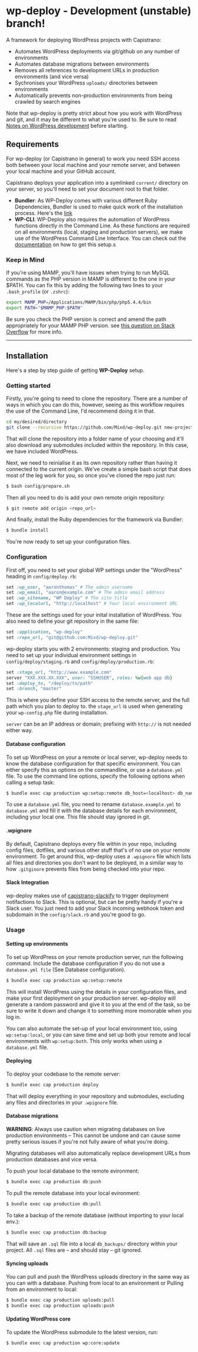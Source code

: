 # wp-deploy - Development (unstable) branch!

A framework for deploying WordPress projects with Capistrano:

- Automates WordPress deployments via git/github on any number of environments
- Automates database migrations between environments
- Removes all references to development URLs in production environments (and vice versa)
- Sychronises your WordPress `uploads/` directories between environments
- Automatically prevents non-production environments from being crawled by search engines

Note that wp-deploy is pretty strict about how you work with WordPress and git, and it may be different to what you're used to. Be sure to read [Notes on WordPress development](https://github.com/Mixd/wp-deploy/wiki/Notes-on-WordPress-development) before starting.

## Requirements

For wp-deploy (or Capistrano in general) to work you need SSH access both between your local machine and your remote server, and between your local machine and your GitHub account.

Capistrano deploys your application into a symlinked `current/` directory on your server, so you'll need to set your document root to that folder.

- **Bundler**: As WP-Deploy comes with various different Ruby Dependencies, Bundler is used to make quick work of the installation process. Here's the [link](http://bundler.io/)
- **WP-CLI**: WP-Deploy also requires the automation of WordPress functions directly in the Command Line. As these functions are required on all environments (local, staging and production servers), we make use of the WordPress Command Line Interface. You can check out the [documentation](http://wp-cli.org/#install) on how to get this setup.s

### Keep in Mind
If you're using MAMP, you'll have issues when trying to run MySQL commands as the PHP version in MAMP is different to the one in your $PATH. You can fix this by adding the following two lines to your `.bash_profile` (or `.zshrc`):

```sh
export MAMP_PHP=/Applications/MAMP/bin/php/php5.4.4/bin
export PATH="$MAMP_PHP:$PATH"
```

Be sure you check the PHP version is correct and amend the path appropriately for your MAMP PHP version. see [this question on Stack Overflow](http://stackoverflow.com/questions/4145667/how-to-override-the-path-of-php-to-use-the-mamp-path/) for more info.

- - -

## Installation
Here's a step by step guide of getting **WP-Deploy** setup.

### Getting started

Firstly, you're going to need to clone the repository. There are a number of ways in which you can do this, however, seeing as this workflow requires the use of the Command Line, I'd recommend doing it in that.

```sh
cd my/desired/directory
git clone --recursive https://github.com/Mixd/wp-deploy.git new-project
```

That will clone the repository into a folder name of your choosing and it'll also download any submodules included within the repository. In this case, we have included WordPress.

Next, we need to reinialise it as its own repository rather than having it connected to the current origin. We've create a simple bash script that does most of the leg work for you, so once you've cloned the repo just run:

```sh
$ bash config/prepare.sh
```
Then all you need to do is add your own remote origin repository:

```sh
$ git remote add origin <repo_url>
```

And finally, install the Ruby dependencies for the framework via Bundler:

```sh
$ bundle install
```

You're now ready to set up your configuration files.

### Configuration

First off, you need to set your global WP settings under the "WordPress" heading in `config/deploy.rb`:

```ruby
set :wp_user, "aaronthomas" # The admin username
set :wp_email, "aaron@example.com" # The admin email address
set :wp_sitename, "WP Deploy" # The site title
set :wp_localurl, "http://localhost" # Your local environment URL
```

These are the settings used for your inital installation of WordPress. You also need to define your git repository in the same file:

```ruby
set :application, "wp-deploy"
set :repo_url, "git@github.com:Mixd/wp-deploy.git"
```

wp-deploy starts you with 2 environments: staging and production. You need to set up your individual environment settings in `config/deploy/staging.rb` and `config/deploy/production.rb`:

```ruby
set :stage_url, "http://www.example.com"
server "XXX.XXX.XX.XXX", user: "SSHUSER", roles: %w{web app db}
set :deploy_to, "/deploy/to/path"
set :branch, "master"
```
This is where you define your SSH access to the remote server, and the full path which you plan to deploy to. the `stage_url` is used when generating your `wp-config.php` file during installation.

`server` can be an IP address or domain; prefixing with `http://` is not needed either way. 


#### Database configuration
To set up WordPress on your a remote or local server, wp-deploy needs to know the database configuration for that specific environment. You can either specify this as options on the commandline, or use a `database.yml` file.
To use the command line options, specify the following options when calling a setup task:

```sh
$ bundle exec cap production wp:setup:remote db_host=<localhost> db_name=<database> db_user=<username> db_password=<password>
```

To use a `database.yml` file, you need to rename `database.example.yml` to `database.yml` and fill it with the database details for each environment, including your local one. This file should stay ignored in git.

#### .wpignore

By default, Capistrano deploys every file within in your repo, including config files, dotfiles, and various other stuff that's of no use on your remote environment. To get around this, wp-deploy uses a `.wpignore` file which lists all files and directories you don't want to be deployed, in a similar way to how `.gitginore` prevents files from being checked into your repo.

#### Slack Integration

wp-deploy makes use of [capistrano-slackify](https://github.com/onthebeach/capistrano-slackify) to trigger deployment notifactions to Slack. This is optional, but can be pretty handy if you're a Slack user. You just need to add your Slack incoming webhook token and subdomain in the `config/slack.rb` and you're good to go.


### Usage

#### Setting up environments

To set up WordPress on your remote production server, run the following command. Include the database configuration if you do not use a `database.yml file` (See Database configuration).

```sh
$ bundle exec cap production wp:setup:remote
```

This will install WordPress using the details in your configuration files, and make your first deployment on your production server. wp-deploy will generate a random password and give it to you at the end of the task, so be sure to write it down and change it to something more momorable when you log in.

You can also automate the set-up of your local environment too, using `wp:setup:local`, or you can save time and set up both your remote and local environments with `wp:setup:both`. This only works when using a `database.yml` file.

#### Deploying

To deploy your codebase to the remote server:

```sh
$ bundle exec cap production deploy
```

That will deploy everything in your repository and submodules, excluding any files and directories in your `.wpignore` file.

#### Database migrations

__WARNING__: Always use caution when migrating databases on live production environments – This cannot be undone and can cause some pretty serious issues if you're not fully aware of what you're doing.

Migrating databases will also automatically replace development URLs from production databases and vice versa.

To push your local database to the remote evironment:

```sh
$ bundle exec cap production db:push
```

To pull the remote database into your local evironment:

```sh
$ bundle exec cap production db:pull
```

To take a backup of the remote database (without importing to your local env.):

```sh
$ bundle exec cap production db:backup
```

That will save an `.sql` file into a local `db_backups/` directory within your project. All `.sql` files are – and should stay – git ignored.

#### Syncing uploads

You can pull and push the WordPress uploads directory in the same way as you can with a database. Pushing from local to an environment or Pulling from an environment to local:

```sh
$ bundle exec cap production uploads:pull
$ bundle exec cap production uploads:push
```

#### Updating WordPress core

To update the WordPress submodule to the latest version, run:

```sh
$ bundle exec cap production wp:core:update
```
